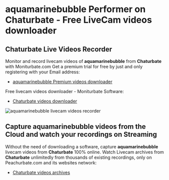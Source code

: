 # aquamarinebubble Performer on Chaturbate - Free LiveCam videos downloader

## Chaturbate Live Videos Recorder

Monitor and record livecam videos of **aquamarinebubble** from **Chaturbate** with Moniturbate.com
Get a premium trial for free by just and only registering with your Email address:
* [aquamarinebubble Premium videos downloader](https://moniturbate.com/request-demo-licence-key.html)

Free livecam videos downloader - Moniturbate Software:
* [Chaturbate videos downloader](https://moniturbate.com/moniturbate-download-software.html)

![aquamarinebubble livecam videos recorder](https://peachurnet.com/templates/moniturbate-software.png)


## Capture aquamarinebubble videos from the Cloud and watch your recordings on Streaming

Without the need of downloading a software, capture **aquamarinebubble** livecam videos from **Chaturbate** 100% online.
Watch Livecam archives from **Chaturbate** unlimitedly from thousands of existing recordings, only on Peachurbate.com and its websites network:
* [Chaturbate videos archives](https://peachurnet.com/)